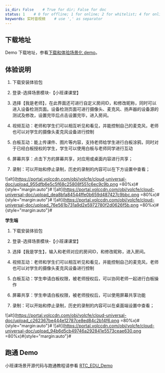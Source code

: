 ```yaml
---
is_dir: False    # True for dir; False for doc
status: 1    # 0 for offline; 1 for online; 2 for whitelist; 4 for online but hidden in TOC
keywords: 实时音视频    # use ',' as separator
---
```


## 下载地址

Demo 下载地址，参看[下载和体验场景化 demo](1163794#edu)。
## 体验说明

1. 下载安装体验包
	
2. 登录-选择场景模块-【小班课课堂】
	
3. 选择【我是老师】，在此界面还可进行自定义房间ID，和修改昵称，同时可以进入设备检测页面。设备检测页面可进行摄像头、麦克风、扬声器的设备源的测试及修改，设置完毕后点击设置完毕，进入房间。
	
4. 视频互动：老师和学生们可以相互听见和看见，并能控制自己的麦克风，老师也可以对学生的摄像头麦克风设备进行控制
	
5. 白板互动：能上传课件、图片等内容，支持老师给学生进行白板涂鸦，同时对于已经白板授权的学生，学生可以使用白板与老师同学进行互动
	
6. 屏幕共享：点击下方的屏幕共享，对应用或桌面内容进行共享；
	
7. 录制：可以开始和停止录制，历史的录制的内容可以在下方设置中查看；
	
![alt](https://portal.volccdn.com/obj/volcfe/cloud-universal-doc/upload_955dfb6e5c5f68c25808f551c6ec9c9b.png =80%x)#{style="margin:auto"}#
![alt](https://portal.volccdn.com/obj/volcfe/cloud-universal-doc/upload_dea8bfa84544ffe0b659d487427c9bbc.png =80%x)#{style="margin:auto"}#
![alt](https://portal.volccdn.com/obj/volcfe/cloud-universal-doc/upload_76e561b731a9d2e5972780f2d0626f5b.png =80%x)#{style="margin:auto"}#

**学生端**

1. 下载安装体验包
	
2. 登录-选择场景模块-【小班课课堂】
	
3. 选择【我是学生】，输入和老师对应的房间ID，和修改昵称，进入房间。
	
4. 视频互动：老师和学生们可以相互听见和看见，并能控制自己的麦克风，老师也可以对学生的摄像头麦克风设备进行控制
	
5. 白板互动：学生申请白板权限，被老师授权后，可以协同老师一起进行白板操作
	
6. 屏幕共享：学生申请白板权限，被老师授权后，可以使用屏幕共享功能
	
7. 录制：可以开始和停止录制，历史的录制的内容可以在桌面端设置中查看；
	
![alt](https://portal.volccdn.com/obj/volcfe/cloud-universal-doc/upload_c262367be444e12787ce8ed84c2b14f6.png =80%x)#{style="margin:auto"}#
![alt](https://portal.volccdn.com/obj/volcfe/cloud-universal-doc/upload_94b6d5cb49746a292841e5573ceae630.png =80%x)#{style="margin:auto"}#



## 跑通 Demo

小班课场景开源代码与跑通教程请参看 [RTC_EDU_Demo](https://github.com/volcengine/RTC_EDU_Demo)
